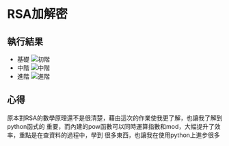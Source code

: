 # RSA加解密
## 執行結果
* 基礎
![初階](https://user-images.githubusercontent.com/121450121/209768108-bb748a8f-f26d-442c-8ae6-52b5c97451a9.png)
* 中階
![中階](https://user-images.githubusercontent.com/121450121/209768319-03c26f38-ad8c-441f-8462-e7f859006eef.png)
* 進階
![進階](https://user-images.githubusercontent.com/121450121/209768353-8c1b7e53-eb81-4f2f-8940-87bd2b5fee20.png)
## 心得
原本對RSA的數學原理還不是很清楚，藉由這次的作業使我更了解，也讓我了解到python函式的
重要，⽽內建的pow函數可以同時運算指數和mod，⼤幅提升了效率，重點是在查資料的過程中，學到
很多東⻄，也讓我在使⽤python上進步很多
